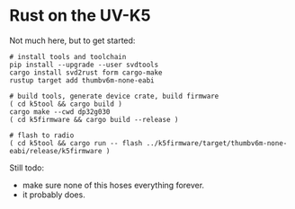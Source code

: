 Rust on the UV-K5
=================

Not much here, but to get started:

~~~~
# install tools and toolchain
pip install --upgrade --user svdtools
cargo install svd2rust form cargo-make
rustup target add thumbv6m-none-eabi

# build tools, generate device crate, build firmware
( cd k5tool && cargo build )
cargo make --cwd dp32g030
( cd k5firmware && cargo build --release )

# flash to radio
( cd k5tool && cargo run -- flash ../k5firmware/target/thumbv6m-none-eabi/release/k5firmware )
~~~~

Still todo:

 * make sure none of this hoses everything forever.
 * it probably does.
